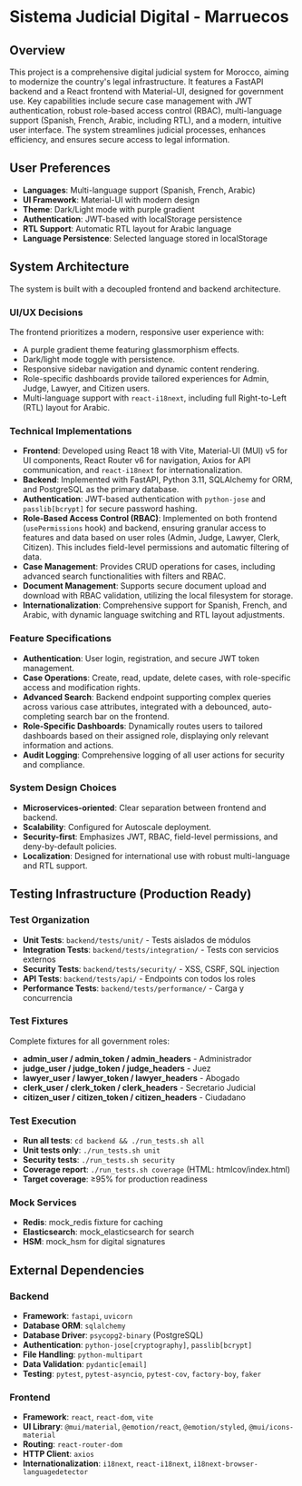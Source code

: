 # Sistema Judicial Digital - Marruecos

## Overview
This project is a comprehensive digital judicial system for Morocco, aiming to modernize the country's legal infrastructure. It features a FastAPI backend and a React frontend with Material-UI, designed for government use. Key capabilities include secure case management with JWT authentication, robust role-based access control (RBAC), multi-language support (Spanish, French, Arabic, including RTL), and a modern, intuitive user interface. The system streamlines judicial processes, enhances efficiency, and ensures secure access to legal information.

## User Preferences
- **Languages**: Multi-language support (Spanish, French, Arabic)
- **UI Framework**: Material-UI with modern design
- **Theme**: Dark/Light mode with purple gradient
- **Authentication**: JWT-based with localStorage persistence
- **RTL Support**: Automatic RTL layout for Arabic language
- **Language Persistence**: Selected language stored in localStorage

## System Architecture
The system is built with a decoupled frontend and backend architecture.

### UI/UX Decisions
The frontend prioritizes a modern, responsive user experience with:
- A purple gradient theme featuring glassmorphism effects.
- Dark/light mode toggle with persistence.
- Responsive sidebar navigation and dynamic content rendering.
- Role-specific dashboards provide tailored experiences for Admin, Judge, Lawyer, and Citizen users.
- Multi-language support with `react-i18next`, including full Right-to-Left (RTL) layout for Arabic.

### Technical Implementations
- **Frontend**: Developed using React 18 with Vite, Material-UI (MUI) v5 for UI components, React Router v6 for navigation, Axios for API communication, and `react-i18next` for internationalization.
- **Backend**: Implemented with FastAPI, Python 3.11, SQLAlchemy for ORM, and PostgreSQL as the primary database.
- **Authentication**: JWT-based authentication with `python-jose` and `passlib[bcrypt]` for secure password hashing.
- **Role-Based Access Control (RBAC)**: Implemented on both frontend (`usePermissions` hook) and backend, ensuring granular access to features and data based on user roles (Admin, Judge, Lawyer, Clerk, Citizen). This includes field-level permissions and automatic filtering of data.
- **Case Management**: Provides CRUD operations for cases, including advanced search functionalities with filters and RBAC.
- **Document Management**: Supports secure document upload and download with RBAC validation, utilizing the local filesystem for storage.
- **Internationalization**: Comprehensive support for Spanish, French, and Arabic, with dynamic language switching and RTL layout adjustments.

### Feature Specifications
- **Authentication**: User login, registration, and secure JWT token management.
- **Case Operations**: Create, read, update, delete cases, with role-specific access and modification rights.
- **Advanced Search**: Backend endpoint supporting complex queries across various case attributes, integrated with a debounced, auto-completing search bar on the frontend.
- **Role-Specific Dashboards**: Dynamically routes users to tailored dashboards based on their assigned role, displaying only relevant information and actions.
- **Audit Logging**: Comprehensive logging of all user actions for security and compliance.

### System Design Choices
- **Microservices-oriented**: Clear separation between frontend and backend.
- **Scalability**: Configured for Autoscale deployment.
- **Security-first**: Emphasizes JWT, RBAC, field-level permissions, and deny-by-default policies.
- **Localization**: Designed for international use with robust multi-language and RTL support.

## Testing Infrastructure (Production Ready)

### Test Organization
- **Unit Tests**: `backend/tests/unit/` - Tests aislados de módulos
- **Integration Tests**: `backend/tests/integration/` - Tests con servicios externos
- **Security Tests**: `backend/tests/security/` - XSS, CSRF, SQL injection
- **API Tests**: `backend/tests/api/` - Endpoints con todos los roles
- **Performance Tests**: `backend/tests/performance/` - Carga y concurrencia

### Test Fixtures
Complete fixtures for all government roles:
- **admin_user / admin_token / admin_headers** - Administrador
- **judge_user / judge_token / judge_headers** - Juez
- **lawyer_user / lawyer_token / lawyer_headers** - Abogado
- **clerk_user / clerk_token / clerk_headers** - Secretario Judicial
- **citizen_user / citizen_token / citizen_headers** - Ciudadano

### Test Execution
- **Run all tests**: `cd backend && ./run_tests.sh all`
- **Unit tests only**: `./run_tests.sh unit`
- **Security tests**: `./run_tests.sh security`
- **Coverage report**: `./run_tests.sh coverage` (HTML: htmlcov/index.html)
- **Target coverage**: ≥95% for production readiness

### Mock Services
- **Redis**: mock_redis fixture for caching
- **Elasticsearch**: mock_elasticsearch for search
- **HSM**: mock_hsm for digital signatures

## External Dependencies

### Backend
- **Framework**: `fastapi`, `uvicorn`
- **Database ORM**: `sqlalchemy`
- **Database Driver**: `psycopg2-binary` (PostgreSQL)
- **Authentication**: `python-jose[cryptography]`, `passlib[bcrypt]`
- **File Handling**: `python-multipart`
- **Data Validation**: `pydantic[email]`
- **Testing**: `pytest`, `pytest-asyncio`, `pytest-cov`, `factory-boy`, `faker`

### Frontend
- **Framework**: `react`, `react-dom`, `vite`
- **UI Library**: `@mui/material`, `@emotion/react`, `@emotion/styled`, `@mui/icons-material`
- **Routing**: `react-router-dom`
- **HTTP Client**: `axios`
- **Internationalization**: `i18next`, `react-i18next`, `i18next-browser-languagedetector`